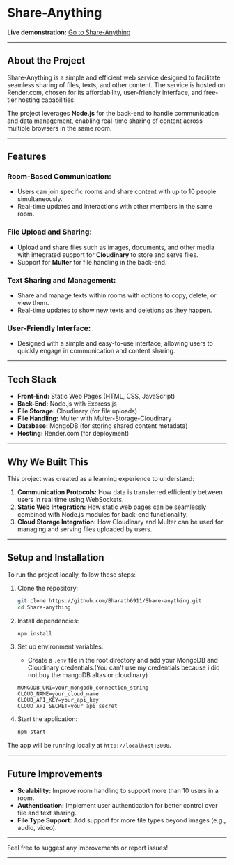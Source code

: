 # **Share-Anything**

**Live demonstration:** [Go to Share-Anything](https://share-anything.onrender.com/)

---

## **About the Project**

Share-Anything is a simple and efficient web service designed to facilitate seamless sharing of files, texts, and other content. The service is hosted on Render.com, chosen for its affordability, user-friendly interface, and free-tier hosting capabilities.

The project leverages **Node.js** for the back-end to handle communication and data management, enabling real-time sharing of content across multiple browsers in the same room.

---

## **Features**

### **Room-Based Communication:**
- Users can join specific rooms and share content with up to 10 people simultaneously.
- Real-time updates and interactions with other members in the same room.

### **File Upload and Sharing:**
- Upload and share files such as images, documents, and other media with integrated support for **Cloudinary** to store and serve files.
- Support for **Multer** for file handling in the back-end.

### **Text Sharing and Management:**
- Share and manage texts within rooms with options to copy, delete, or view them.
- Real-time updates to show new texts and deletions as they happen.

### **User-Friendly Interface:**
- Designed with a simple and easy-to-use interface, allowing users to quickly engage in communication and content sharing.

---

## **Tech Stack**

- **Front-End:** Static Web Pages (HTML, CSS, JavaScript)
- **Back-End:** Node.js with Express.js
- **File Storage:** Cloudinary (for file uploads)
- **File Handling:** Multer with Multer-Storage-Cloudinary
- **Database:** MongoDB (for storing shared content metadata)
- **Hosting:** Render.com (for deployment)

---

## **Why We Built This**

This project was created as a learning experience to understand:

1. **Communication Protocols:** How data is transferred efficiently between users in real time using WebSockets.
2. **Static Web Integration:** How static web pages can be seamlessly combined with Node.js modules for back-end functionality.
3. **Cloud Storage Integration:** How Cloudinary and Multer can be used for managing and serving files uploaded by users.

---

## **Setup and Installation**

To run the project locally, follow these steps:

1. Clone the repository:
   ```bash
   git clone https://github.com/Bharath6911/Share-anything.git
   cd Share-anything
   ```

2. Install dependencies:
   ```bash
   npm install
   ```

3. Set up environment variables:
   - Create a `.env` file in the root directory and add your MongoDB and Cloudinary credentials.(You can't use my credentials because i did not buy the mangoDB altas or cloudinary)
   ```plaintext
   MONGODB_URI=your_mongodb_connection_string
   CLOUD_NAME=your_cloud_name
   CLOUD_API_KEY=your_api_key
   CLOUD_API_SECRET=your_api_secret
   ```

4. Start the application:
   ```bash
   npm start
   ```

The app will be running locally at `http://localhost:3000`.

---

## **Future Improvements**

- **Scalability:** Improve room handling to support more than 10 users in a room.
- **Authentication:** Implement user authentication for better control over file and text sharing.
- **File Type Support:** Add support for more file types beyond images (e.g., audio, video).

---

Feel free to suggest any improvements or report issues!

---
